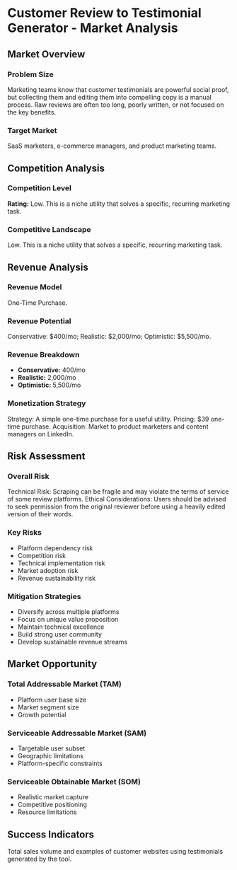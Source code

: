 # Customer Review to Testimonial Generator - Market Analysis

## Market Overview

### Problem Size
Marketing teams know that customer testimonials are powerful social proof, but collecting them and editing them into compelling copy is a manual process. Raw reviews are often too long, poorly written, or not focused on the key benefits.

### Target Market
SaaS marketers, e-commerce managers, and product marketing teams.

## Competition Analysis

### Competition Level
**Rating:** Low. This is a niche utility that solves a specific, recurring marketing task.

### Competitive Landscape
Low. This is a niche utility that solves a specific, recurring marketing task.

## Revenue Analysis

### Revenue Model
One-Time Purchase.

### Revenue Potential
Conservative: $400/mo; Realistic: $2,000/mo; Optimistic: $5,500/mo.

### Revenue Breakdown
- **Conservative:** 400/mo
- **Realistic:** 2,000/mo
- **Optimistic:** 5,500/mo

### Monetization Strategy
Strategy: A simple one-time purchase for a useful utility. Pricing: $39 one-time purchase. Acquisition: Market to product marketers and content managers on LinkedIn.

## Risk Assessment

### Overall Risk
Technical Risk: Scraping can be fragile and may violate the terms of service of some review platforms. Ethical Considerations: Users should be advised to seek permission from the original reviewer before using a heavily edited version of their words.

### Key Risks
- Platform dependency risk
- Competition risk
- Technical implementation risk
- Market adoption risk
- Revenue sustainability risk

### Mitigation Strategies
- Diversify across multiple platforms
- Focus on unique value proposition
- Maintain technical excellence
- Build strong user community
- Develop sustainable revenue streams

## Market Opportunity

### Total Addressable Market (TAM)
- Platform user base size
- Market segment size
- Growth potential

### Serviceable Addressable Market (SAM)
- Targetable user subset
- Geographic limitations
- Platform-specific constraints

### Serviceable Obtainable Market (SOM)
- Realistic market capture
- Competitive positioning
- Resource limitations

## Success Indicators
Total sales volume and examples of customer websites using testimonials generated by the tool.
